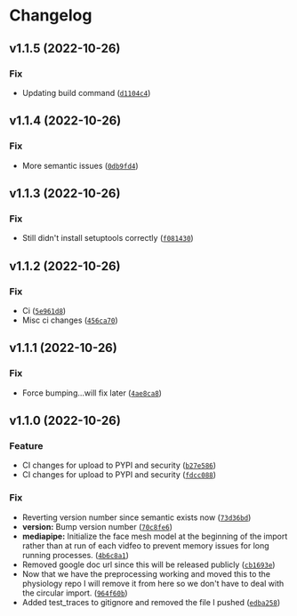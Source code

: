 # Changelog

<!--next-version-placeholder-->

## v1.1.5 (2022-10-26)
### Fix
* Updating build command ([`d1104c4`](https://source.presagesecurity.com/presage/developers/presage_physiology_preprocessing/-/commit/d1104c4e89e6b459e5f817979d4941f09a069943))

## v1.1.4 (2022-10-26)
### Fix
* More semantic issues ([`0db9fd4`](https://source.presagesecurity.com/presage/developers/presage_physiology_preprocessing/-/commit/0db9fd40a3551987196ee00d6f7c63992f9a06d5))

## v1.1.3 (2022-10-26)
### Fix
* Still didn't install setuptools correctly ([`f081430`](https://source.presagesecurity.com/presage/developers/presage_physiology_preprocessing/-/commit/f081430c837fdc352c4c99de8c3a34897b4e2b96))

## v1.1.2 (2022-10-26)
### Fix
* Ci ([`5e961d8`](https://source.presagesecurity.com/presage/developers/presage_physiology_preprocessing/-/commit/5e961d8f9144fdcf5c8df24ceab097311492f0b5))
* Misc ci changes ([`456ca70`](https://source.presagesecurity.com/presage/developers/presage_physiology_preprocessing/-/commit/456ca708d058075fc732f82b4e25ad3ae4da75bf))

## v1.1.1 (2022-10-26)
### Fix
* Force bumping...will fix later ([`4ae8ca8`](https://source.presagesecurity.com/presage/developers/presage_physiology_preprocessing/-/commit/4ae8ca8a954d6974f7fbe1a7ecb1e81a8387bd54))

## v1.1.0 (2022-10-26)
### Feature
* CI changes for upload to PYPI and security ([`b27e586`](https://source.presagesecurity.com/presage/developers/presage_physiology_preprocessing/-/commit/b27e5868c7f007596cf02d2689f8fa76b0cdd0ae))
* CI changes for upload to PYPI and security ([`fdcc088`](https://source.presagesecurity.com/presage/developers/presage_physiology_preprocessing/-/commit/fdcc088ca5de894416a6342bf7c82825844fc0d3))

### Fix
* Reverting version number since semantic exists now ([`73d36bd`](https://source.presagesecurity.com/presage/developers/presage_physiology_preprocessing/-/commit/73d36bd139a8bb3db6c1575a2807e7285800b475))
* **version:** Bump version number ([`70c8fe6`](https://source.presagesecurity.com/presage/developers/presage_physiology_preprocessing/-/commit/70c8fe6546d1bb0af53c96f00ed1d48d0d50bf16))
* **mediapipe:** Initialize the face mesh model at the beginning of the import rather than at run of each vidfeo to prevent memory issues for long running processes. ([`4b6c8a1`](https://source.presagesecurity.com/presage/developers/presage_physiology_preprocessing/-/commit/4b6c8a1719fe6b8e5f5416221ebeed448ae7525e))
* Removed google doc url since this will be released publicly ([`cb1693e`](https://source.presagesecurity.com/presage/developers/presage_physiology_preprocessing/-/commit/cb1693e55065850f8c942b9509e496b2240a06d6))
* Now that we have the preprocessing working and moved this to the physiology repo I will remove it from here so we don't have to deal with the circular import. ([`964f60b`](https://source.presagesecurity.com/presage/developers/presage_physiology_preprocessing/-/commit/964f60bfe180e31cb228f23a9a3df489f0706925))
* Added test_traces to gitignore and removed the file I pushed ([`edba258`](https://source.presagesecurity.com/presage/developers/presage_physiology_preprocessing/-/commit/edba2584898dc712a473c19b49c3721fc0b49b23))
